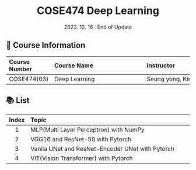 # <div align="center"> COSE474 Deep Learning </div>

<div align="center"> 2023. 12. 16 : End of Update </div>

## 🤗 Course Information
|Course Number|Course Name　　　　　　　　　　　　|Instructor　　　　　　　　|
|:-|:-|:-|
|COSE474(03)|Deep Learning|Seung yong, Kim|

## 📚 List
|Index|Topic　　　　　　　　　　　　　　　　　　　　　　　　　　　　　　　　　　 |
|:-:|:-|
|1    |MLP(Multi Layer Perceptron) with NumPy|
|2    |VGG16 and ResNet-50 with Pytorch|
|3    |Vanila UNet and ResNet-Encoder UNet with Pytorch|
|4    |ViT(Vision Transformer) with Pytorch|
